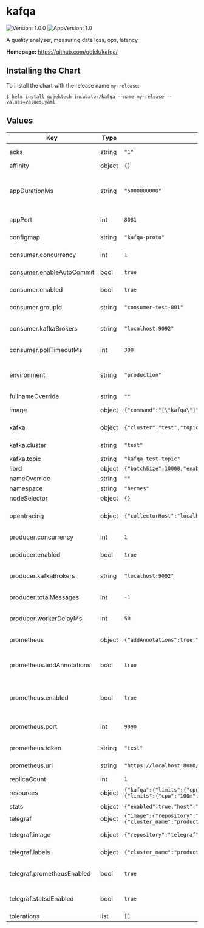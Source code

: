 # kafqa

![Version: 1.0.0](https://img.shields.io/badge/Version-1.0.0-informational?style=flat-square) ![AppVersion: 1.0](https://img.shields.io/badge/AppVersion-1.0-informational?style=flat-square)

A quality analyser, measuring data loss, ops, latency

**Homepage:** <https://github.com/gojek/kafqa/>

## Installing the Chart

To install the chart with the release name `my-release`:

```console
$ helm install gojektech-incubator/kafqa --name my-release --values=values.yaml
```

## Values

| Key | Type | Default | Description |
|-----|------|---------|-------------|
| acks | string | `"1"` | Specifies ack needed for producer |
| affinity | object | `{}` |  |
| appDurationMs | string | `"5000000000"` | Specifies how long producer should produce message for if producer.totalMessages is not -1 |
| appPort | int | `8081` | Port on which application will run |
| configmap | string | `"kafqa-proto"` | Which configmap to use for proto |
| consumer.concurrency | int | `1` | Simultaneous consumers to run |
| consumer.enableAutoCommit | bool | `true` | Enable or disable auto commit |
| consumer.enabled | bool | `true` | Boolean value to enable or disable consumer |
| consumer.groupId | string | `"consumer-test-001"` | Consumer group id to use |
| consumer.kafkaBrokers | string | `"localhost:9092"` | Kafka host for consumer. Format host:port,host2:port |
| consumer.pollTimeoutMs | int | `300` | Timeout for polling in consumer |
| environment | string | `"production"` | Use "development" to get debug logs. This sets the env in Kafqa container |
| fullnameOverride | string | `""` |  |
| image | object | `{"command":"[\"kafqa\"]","pullPolicy":"IfNotPresent","repository":"gojektech/kafqa","tag":"latest"}` | Kafqa docker image details |
| kafka | object | `{"cluster":"test","topic":"kafqa-test-topic"}` | Details of Kafka broker and topic to use |
| kafka.cluster | string | `"test"` | Cluster name for Kafka broker |
| kafka.topic | string | `"kafqa-test-topic"` | Topic in Kafka to use |
| librd | object | `{"batchSize":10000,"enabled":false,"queueMaxSize":10000,"queuedMinMessages":30000,"statsIntervalMs":500}` | Configuration for Librd |
| nameOverride | string | `""` |  |
| namespace | string | `"hermes"` |  |
| nodeSelector | object | `{}` |  |
| opentracing | object | `{"collectorHost":"localhost","collectorPort":80,"jaegerDisabled":false,"jaegerReportLogSpans":true}` | Agent is sidecar, and it pushes data collector which could be remote |
| producer.concurrency | int | `1` | Number of producers to run simultaneously |
| producer.enabled | bool | `true` | Boolean value to enable or disable producer |
| producer.kafkaBrokers | string | `"localhost:9092"` | Kafka host for producer. Format host:port,host2:port |
| producer.totalMessages | int | `-1` | Number of messages to produce |
| producer.workerDelayMs | int | `50` | Delay between messages produced in milliseconds |
| prometheus | object | `{"addAnnotations":true,"enabled":true,"port":9090,"token":"test","url":"https://localhost:8080/v1/prom/metrics"}` | Prometheus configurations |
| prometheus.addAnnotations | bool | `true` | Flag for adding annotations to be scraped by prometheus operator |
| prometheus.enabled | bool | `true` | Enable or disable generation of prometheus specific metrics |
| prometheus.port | int | `9090` | URL port on which prometheus metrics are available |
| prometheus.token | string | `"test"` | Remote write token for prometheus for telegraf  |
| prometheus.url | string | `"https://localhost:8080/v1/prom/metrics"` | Remote write url for prometheus for telegraf  |
| replicaCount | int | `1` |  |
| resources | object | `{"kafqa":{"limits":{"cpu":"512m","memory":"512Mi"},"requests":{"cpu":"100m","memory":"128Mi"}},"telegraf":{"limits":{"cpu":"100m","memory":"128Mi"},"requests":{"cpu":"50m","memory":"50Mi"}}}` | Resources to specify for Kafqa or telegraf |
| stats | object | `{"enabled":true,"host":"localhost","port":8125}` | Statsd configurations |
| telegraf | object | `{"image":{"repository":"telegraf","tag":"latest"},"labels":{"cluster_name":"production"},"prometheusEnabled":true,"statsdEnabled":true}` | Telegraf configuration |
| telegraf.image | object | `{"repository":"telegraf","tag":"latest"}` | Specify which telegraf image to use |
| telegraf.labels | object | `{"cluster_name":"production"}` | Specify which labels to add to metrics |
| telegraf.prometheusEnabled | bool | `true` | Specify if input for prometheus should be added or not |
| telegraf.statsdEnabled | bool | `true` | Specify if input for statsd should be added or not |
| tolerations | list | `[]` |  |
